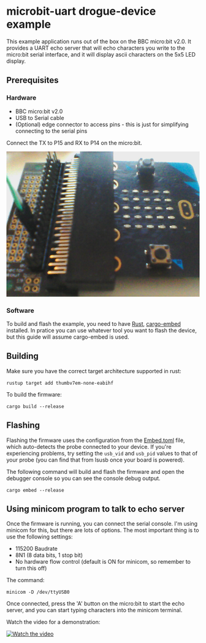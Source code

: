 # microbit-uart drogue-device example

This example application runs out of the box on the BBC micro:bit v2.0. It provides a UART echo server that will echo characters you write to the micro:bit serial interface, and it will display ascii characters on the 5x5 LED display.

## Prerequisites

### Hardware

* BBC micro:bit v2.0
* USB to Serial cable
* (Optional) edge connector to access pins - this is just for simplifying connecting to the serial pins

Connect the TX to P15 and RX to P14 on the micro:bit.

![micro:bit edge connector](images/connector.jpg)

### Software

To build and flash the example, you need to have [Rust](https://rustup.rs/), [cargo-embed](https://crates.io/crates/cargo-embed) installed. In pratice you can use whatever tool you want to flash the device, but this guide will assume cargo-embed is used.

## Building

Make sure you have the correct target architecture supported in rust:

```
rustup target add thumbv7em-none-eabihf
```

To build the firmware:

```
cargo build --release
```

## Flashing

Flashing the firmware uses the configuration from the [Embed.toml](Embed.toml) file, which auto-detects the probe connected to your device. If you're experiencing problems, try setting the `usb_vid` and `usb_pid` values to that of your probe (you can find that from lsusb once your board is powered).

The following command will build and flash the firmware and open the debugger console so you can see the console debug output.

```
cargo embed --release
```

## Using minicom program to talk to echo server

Once the firmware is running, you can connect the serial console. I'm using minicom for this, but there are lots of options. The most important thing is to use the following settings:

* 115200 Baudrate
* 8N1 (8 data bits, 1 stop bit)
* No hardware flow control (default is ON for minicom, so remember to turn this off)

The command:

```
minicom -D /dev/ttyUSB0
```

Once connected, press the 'A' button on the micro:bit to start the echo server, and you can start typing characters into the minicom terminal. 

Watch the video for a demonstration:

[![Watch the video](https://img.youtube.com/vi/wtBmccLh4lw/maxresdefault.jpg)](https://www.youtube.com/watch?v=wtBmccLh4lw)
